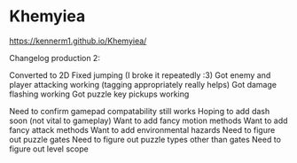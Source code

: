 # Khemyiea
 
https://kennerm1.github.io/Khemyiea/

Changelog production 2:

Converted to 2D
Fixed jumping (I broke it repeatedly :3)
Got enemy and player attacking working (tagging appropriately really helps)
Got damage flashing working
Got puzzle key pickups working

Need to confirm gamepad compatability still works
Hoping to add dash soon (not vital to gameplay)
Want to add fancy motion methods
Want to add fancy attack methods
Want to add environmental hazards
Need to figure out puzzle gates
Need to figure out puzzle types other than gates
Need to figure out level scope
